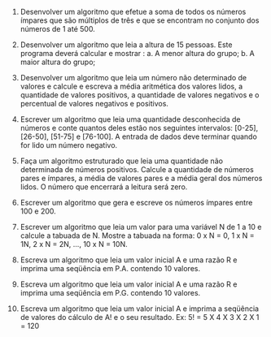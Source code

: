 1) Desenvolver um algoritmo que efetue a soma de todos os números ímpares que são múltiplos de
   três e que se encontram no conjunto dos números de 1 até 500.

2) Desenvolver um algoritmo que leia a altura de 15 pessoas. Este programa deverá calcular e
   mostrar :
   a. A menor altura do grupo;
   b. A maior altura do grupo;

3) Desenvolver um algoritmo que leia um número não determinado de valores e calcule e escreva a
   média aritmética dos valores lidos, a quantidade de valores positivos, a quantidade de valores
   negativos e o percentual de valores negativos e positivos.

4) Escrever um algoritmo que leia uma quantidade desconhecida de números e conte quantos deles
   estão nos seguintes intervalos: [0-25], [26-50], [51-75] e [76-100]. A entrada de dados deve
   terminar quando for lido um número negativo.

5) Faça um algoritmo estruturado que leia uma quantidade não determinada de números positivos.
   Calcule a quantidade de números pares e ímpares, a média de valores pares e a média geral dos
   números lidos. O número que encerrará a leitura será zero.

6) Escrever um algoritmo que gera e escreve os números ímpares entre 100 e 200.

7) Escrever um algoritmo que leia um valor para uma variável N de 1 a 10 e calcule a tabuada de
   N. Mostre a tabuada na forma: 0 x N = 0, 1 x N = 1N, 2 x N = 2N, ..., 10 x N = 10N.

8) Escreva um algoritmo que leia um valor inicial A e uma razão R e imprima uma seqüência em
   P.A. contendo 10 valores.

9) Escreva um algoritmo que leia um valor inicial A e uma razão R e imprima uma seqüência em
   P.G. contendo 10 valores.

10) Escreva um algoritmo que leia um valor inicial A e imprima a seqüência de valores do cálculo de
    A! e o seu resultado. Ex: 5! = 5 X 4 X 3 X 2 X 1 = 120